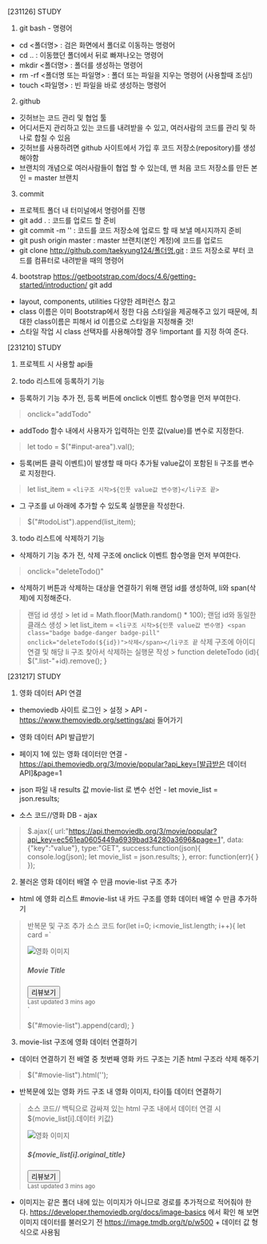 [231126] STUDY
01. git bash - 명령어
- cd <폴더명> : 검은 화면에서 폴더로 이동하는 명령어
- cd .. : 이동했던 폴더에서 뒤로 빠져나오는 명령어
- mkdir <폴더명> : 폴더를 생성하는 명령어
- rm -rf <폴더명 또는 파일명> : 폴더 또는 파일을 지우는 명령어 (사용할때 조심!)
- touch <파일명> : 빈 파일을 바로 생성하는 명령어

02. github
- 깃허브는 코드 관리 및 협업 툴
- 어디서든지 관리하고 있는 코드를 내려받을 수 있고, 여러사람의 코드를 관리 및 하나로 합칠 수 있음
- 깃허브를 사용하려면 github 사이트에서 가입 후 코드 저장소(repository)를 생성해야함
- 브랜치의 개념으로 여러사람들이 협업 할 수 있는데, 맨 처음 코드 저장소를 만든 본인 = master 브랜치

03. commit
- 프로젝트 폴더 내 터미널에서 명령어를 진행
- git add . : 코드를 업로드 할 준비
- git commit -m '' : 코드를 코드 저장소에 업로드 할 때 보낼 메시지까지 준비
- git push origin master : master 브랜치(본인 계정)에 코드를 업로드
- git clone http://github.com/taekyung124/폴더명.git : 코드 저장소로 부터 코드를 컴퓨터로 내려받을 때의 명령어

04. bootstrap
https://getbootstrap.com/docs/4.6/getting-started/introduction/
git add
- layout, components, utilities 다양한 레퍼런스 참고
- class 이름은 이미 Bootstrap에서 정한 다음 스타일을 제공해주고 있기 때문에, 최대한 class이름은 피해서 id 이름으로 스타일을 지정해줄 것!
- 스타일 작업 시 class 선택자를 사용해야할 경우 !important 를 지정 하여 준다.

[231210] STUDY
01. 프로젝트 시 사용할 api들
<!-- bootstrap -->
<link rel="stylesheet" href="https://cdn.jsdelivr.net/npm/bootstrap@4.6.2/dist/css/bootstrap.min.css" integrity="sha384-xOolHFLEh07PJGoPkLv1IbcEPTNtaed2xpHsD9ESMhqIYd0nLMwNLD69Npy4HI+N" crossorigin="anonymous">
<script src="https://cdn.jsdelivr.net/npm/bootstrap@4.6.2/dist/js/bootstrap.bundle.min.js" integrity="sha384-Fy6S3B9q64WdZWQUiU+q4/2Lc9npb8tCaSX9FK7E8HnRr0Jz8D6OP9dO5Vg3Q9ct" crossorigin="anonymous"></script>

<!-- web fonts -->
<link rel="preconnect" href="https://fonts.googleapis.com">
<link rel="preconnect" href="https://fonts.gstatic.com" crossorigin>
<link href="https://fonts.googleapis.com/css2?family=Noto+Sans+KR:wght@100;200;300;400;500;600;700;800;900&display=swap" rel="stylesheet">

<!-- 3.5.1 jquery.min.js -->
<script src="https://ajax.googleapis.com/ajax/libs/jquery/3.5.1/jquery.min.js"></script>

02. todo 리스트에 등록하기 기능
- 등록하기 기능 추가 전, 등록 버튼에 onclick 이벤트 함수명을 먼저 부여한다. 
> onclick="addTodo"
- addTodo 함수 내에서 사용자가 입력하는 인풋 값(value)를 변수로 지정한다. 
> let todo =  $("#input-area").val();
- 등록(버튼 클릭 이벤트)이 발생할 때 마다 추가될 value값이 포함된 li 구조를 변수로 지정한다. 
> let list_item = `<li구조 시작>${인풋 value값 변수명}</li구조 끝>`
- 그 구조를 ul 아래에 추가할 수 있도록 실행문을 작성한다.
> $("#todoList").append(list_item);

03. todo 리스트에 삭제하기 기능
- 삭제하기 기능 추가 전, 삭제 구조에 onclick 이벤트 함수명을 먼저 부여한다.
> onclick="deleteTodo()"
- 삭제하기 버튼과 삭제하는 대상을 연결하기 위해 랜덤 id를 생성하여, li와 span(삭제)에 지정해준다.
> 랜덤 id 생성 >  let id = Math.floor(Math.random() * 100);
> 랜덤 id와 동일한 클래스 생성 > let list_item =  `<li구조 시작>${인풋 value값 변수명} <span class="badge badge-danger badge-pill" onclick="deleteTodo(${id})">삭제</span></li구조 끝`
> 삭제 구조에 아이디 연결 및 해당 li 구조 찾아서 삭제하는 실행문 작성 > function deleteTodo (id){
    $(".list-"+id).remove();
  }

[231217] STUDY
01. 영화 데이터 API 연결
- themoviedb 사이트 로그인 > 설정 > API - https://www.themoviedb.org/settings/api 들어가기
- 영화 데이터 API 발급받기
- 페이지 1에 있는 영화 데이터만 연결 - https://api.themoviedb.org/3/movie/popular?api_key=[발급받은 데이터 API]&page=1
- json 파일 내 results 값 movie-list 로 변수 선언 - let movie_list = json.results;

- 소스 코드//영화 DB - ajax
>  $.ajax({
>    url:"https://api.themoviedb.org/3/movie/popular?api_key=ec561ea0605449a6939bad34280a3696&page=1",
>    data:{"key":"value"},
>    type:"GET",
>    success:function(json){
>      console.log(json);
>      let movie_list = json.results;
>    },
>    error: function(err){
>    }
>  });

02. 불러온 영화 데이터 배열 수 만큼 movie-list 구조 추가
- html 에 영화 리스트 #movie-list 내 카드 구조를 영화 데이터 배열 수 만큼 추가하기
> 반복문 및 구조 추가 소스 코드
>  for(let i=0; i<movie_list.length; i++){
>    let card =`<div class="col mb-4">
>    <div class="card">
>      <img src="..." class="card-img-top" alt="영화 이미지">
>      <div class="card-body">
>        <h5 class="card-title">Movie Title</h5>
>        <button type="button" class="btn btn-success btn-md" id="btn-review" onclick="openModal()">리뷰보기</button>
>      </div>
>      <div class="card-footer">
>        <small class="text-muted">Last updated 3 mins ago</small>
>      </div>
>    </div>
>  </div>`
>  
>  $("#movie-list").append(card);
>  }


03. movie-list 구조에 영화 데이터 연결하기
- 데이터 연결하기 전 배열 중 첫번째 영화 카드 구조는 기존 html 구조라 삭제 해주기
>  $("#movie-list").html('');
- 반복문에 있는 영화 카드 구조 내 영화 이미지, 타이틀 데이터 연결하기
> 소스 코드// 백틱으로 감싸져 있는 html 구조 내에서 데이터 연결 시 ${movie_list[i].데이터 키값}
>  <div class="col mb-4">
>    <div class="card">
>      <img src="${'https://image.tmdb.org/t/p/w500'+movie_list[i].poster_path}" class="card-img-top" alt="영화 이미지">
>      <div class="card-body">
>        <h5 class="card-title">${movie_list[i].original_title}</h5>
>        <button type="button" class="btn btn-success btn-md" id="btn-review" onclick="openModal()">리뷰보기</button>
>      </div>
>      <div class="card-footer">
>        <small class="text-muted">Last updated 3 mins ago</small>
>      </div>
>    </div>
>  </div>
* 이미지는 같은 폴더 내에 있는 이미지가 아니므로 경로를 추가적으로 적어줘야 한다.
  https://developer.themoviedb.org/docs/image-basics 에서 확인 해 보면 이미지 데이터를 불러오기 전
  https://image.tmdb.org/t/p/w500 + 데이터 값 형식으로 사용됨